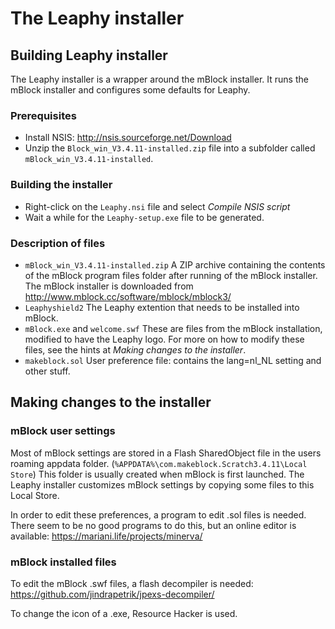 # The Leaphy installer

## Building Leaphy installer

The Leaphy installer is a wrapper around the mBlock installer.
It runs the mBlock installer and configures some defaults for Leaphy.

### Prerequisites

  * Install NSIS: http://nsis.sourceforge.net/Download
  * Unzip the `Block_win_V3.4.11-installed.zip` file into a subfolder called `mBlock_win_V3.4.11-installed`.

### Building the installer

  * Right-click on the `Leaphy.nsi` file and select *Compile NSIS script*
  * Wait a while for the `Leaphy-setup.exe` file to be generated.

### Description of files

  * `mBlock_win_V3.4.11-installed.zip`
       A ZIP archive containing the contents of the mBlock program files folder after running
       of the mBlock installer.
       The mBlock installer is downloaded from http://www.mblock.cc/software/mblock/mblock3/
  * `Leaphyshield2`
       The Leaphy extention that needs to be installed into mBlock.
  * `mBlock.exe` and `welcome.swf`
       These are files from the mBlock installation, modified to have the Leaphy logo.
       For more on how to modify these files, see the hints at *Making changes to the installer*.
  * `makeblock.sol`
       User preference file: contains the lang=nl_NL setting and other stuff.


## Making changes to the installer

### mBlock user settings

Most of mBlock settings are stored in a Flash SharedObject file in the users roaming appdata folder.
(`%APPDATA%\com.makeblock.Scratch3.4.11\Local Store`)
This folder is usually created when mBlock is first launched.
The Leaphy installer customizes mBlock settings by copying some files to this Local Store.

In order to edit these preferences, a program to edit .sol files is needed.
There seem to be no good programs to do this, but an online editor is available: https://mariani.life/projects/minerva/

### mBlock installed files

To edit the mBlock .swf files, a flash decompiler is needed:
https://github.com/jindrapetrik/jpexs-decompiler/

To change the icon of a .exe, Resource Hacker is used.
